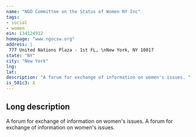 ```yaml
---
name: "NGO Committee on the Status of Women NY Inc"
tags:
- social
- women
ein: 134124912
homepage: "www.ngocsw.org"
address: |
 777 United Nations Plaza - 1st FL, \nNew York, NY 10017
state: "NY"
city: "New York"
lng: 
lat: 
description: "A forum for exchange of information on women's issues. "
is_501c3: X
---
```


## Long description

A forum for exchange of information on women's issues. A forum for exchange of information on women's issues. 
